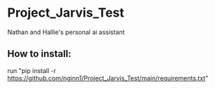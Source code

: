 # Project_Jarvis_Test
 Nathan and Hallie's personal ai assistant



## How to install: 
 run "pip install -r https://github.com/nginn1/Project_Jarvis_Test/main/requirements.txt"
